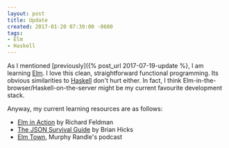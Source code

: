 ```yaml
---
layout: post
title: Update
created: 2017-01-20 07:39:00 -0600
tags:
- Elm
- Haskell
---
```

As I mentioned [previously]({% post_url 2017-07-19-update %}, I am learning [Elm][elm-lang]. I love this clean, straightforward functional programming. Its obvious similarities to [Haskell][haskell] don't hurt either. In fact, I think Elm-in-the-browser/Haskell-on-the-server might be my current favourite development stack.

Anyway, my current learning resources are as follows:

* [Elm in Action][elm-in-action] by Richard Feldman
* [The JSON Survival Guide][json-survival-guide] by Brian Hicks
* [Elm Town][elm-town], Murphy Randle's podcast

[elm-in-action]: todo
[elm-lang]: http://elm-lang.org/
[elm-town]: todo
[json-survival-guide]: todo
[haskell]: http://haskell.org/
